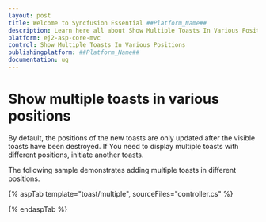 ```yaml
---
layout: post
title: Welcome to Syncfusion Essential ##Platform_Name##
description: Learn here all about Show Multiple Toasts In Various Positions of Syncfusion Essential ##Platform_Name## widgets based on HTML5 and jQuery.
platform: ej2-asp-core-mvc
control: Show Multiple Toasts In Various Positions
publishingplatform: ##Platform_Name##
documentation: ug
---
```



# Show multiple toasts in various positions

By default, the positions of the new toasts are only updated after the visible toasts have been destroyed. If You need to display multiple toasts with different positions, initiate another toasts.

The following sample demonstrates adding multiple toasts in different positions.

{% aspTab template="toast/multiple", sourceFiles="controller.cs" %}

{% endaspTab %}